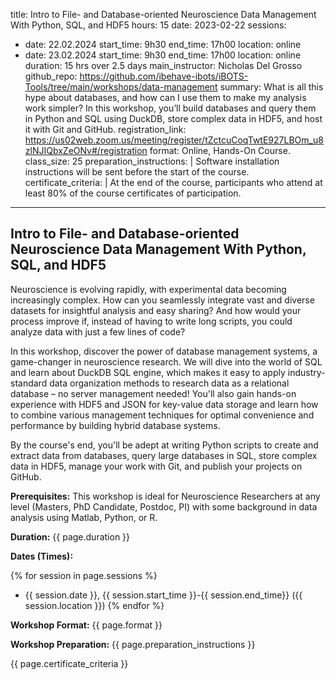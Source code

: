title: Intro to File- and Database-oriented Neuroscience Data Management With Python, SQL, and HDF5
hours: 15
date: 2023-02-22
sessions:
- date: 22.02.2024
  start_time: 9h30
  end_time: 17h00
  location: online
- date: 23.02.2024
  start_time: 9h30
  end_time: 17h00
  location: online
duration: 15 hrs over 2.5 days
main_instructor: Nicholas Del Grosso
github_repo: https://github.com/ibehave-ibots/iBOTS-Tools/tree/main/workshops/data-management
summary: What is all this hype about databases, and how can I use them to make my analysis work simpler?  In this workshop, you’ll build databases and query them in Python and SQL using DuckDB, store complex data in HDF5, and host it with Git and GitHub.
registration_link: https://us02web.zoom.us/meeting/register/tZctcuCoqTwtE927LBOm_u8zlNJIQbxZeONv#/registration
format: Online, Hands-On Course. 
class_size: 25
preparation_instructions: |
    Software installation instructions will be sent before the start of the course.
certificate_criteria: | 
    At the end of the course, participants who attend at least 80% of the course certificates of participation.
---

## Intro to File- and Database-oriented Neuroscience Data Management With Python, SQL, and HDF5

Neuroscience is evolving rapidly, with experimental data becoming increasingly complex. How can you seamlessly integrate vast and diverse datasets for insightful analysis and easy sharing? And how would your process improve if, instead of having to write long scripts, you could analyze data with just a few lines of code?

In this workshop, discover the power of database management systems, a game-changer in neuroscience research. We will dive into the world of SQL and learn about DuckDB SQL engine, which makes it easy to apply industry-standard data organization methods to research data as a relational database – no server management needed! You'll also gain hands-on experience with HDF5 and JSON for key-value data storage and learn how to  combine various management techniques for optimal convenience and performance by building hybrid database systems. 

By the course's end, you'll be adept at writing Python scripts to create and extract data from databases, query large databases in SQL, store complex data in HDF5, manage your work with Git, and publish your projects on GitHub.

**Prerequisites:** This workshop is ideal for Neuroscience Researchers at any level (Masters, PhD Candidate, Postdoc, PI) with some background in data analysis using Matlab, Python, or R.

**Duration:** {{ page.duration }}

**Dates (Times):**

{% for session in page.sessions %}
- {{ session.date }}, {{ session.start_time }}-{{ session.end_time}} ({{ session.location }})
{% endfor %}

**Workshop Format:** {{ page.format }}

**Workshop Preparation:** {{ page.preparation_instructions }}

{{ page.certificate_criteria }}